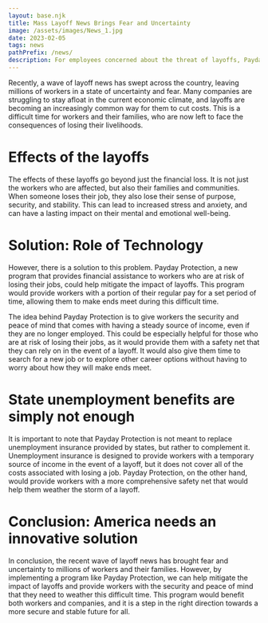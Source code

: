 ```yaml
---
layout: base.njk
title: Mass Layoff News Brings Fear and Uncertainty
image: /assets/images/News_1.jpg
date: 2023-02-05
tags: news
pathPrefix: /news/
description: For employees concerned about the threat of layoffs, Payday Protection offers a solution. In the event of an unexpected job loss, it provides a safety net by allowing employees to protect their income. This helps to alleviate the financial stress and gives them peace of mind. With layoffs on the rise due to economic uncertainty, Payday Protection is a much-needed, innovative product for the American workforce.
---
```


Recently, a wave of layoff news has swept across the country, leaving millions of workers in a state of uncertainty and fear. Many companies are struggling to stay afloat in the current economic climate, and layoffs are becoming an increasingly common way for them to cut costs. This is a difficult time for workers and their families, who are now left to face the consequences of losing their livelihoods.

# Effects of the layoffs

The effects of these layoffs go beyond just the financial loss. It is not just the workers who are affected, but also their families and communities. When someone loses their job, they also lose their sense of purpose, security, and stability. This can lead to increased stress and anxiety, and can have a lasting impact on their mental and emotional well-being.

# Solution: Role of Technology

However, there is a solution to this problem. Payday Protection, a new program that provides financial assistance to workers who are at risk of losing their jobs, could help mitigate the impact of layoffs. This program would provide workers with a portion of their regular pay for a set period of time, allowing them to make ends meet during this difficult time.

The idea behind Payday Protection is to give workers the security and peace of mind that comes with having a steady source of income, even if they are no longer employed. This could be especially helpful for those who are at risk of losing their jobs, as it would provide them with a safety net that they can rely on in the event of a layoff. It would also give them time to search for a new job or to explore other career options without having to worry about how they will make ends meet.

# State unemployment benefits are simply not enough

It is important to note that Payday Protection is not meant to replace unemployment insurance provided by states, but rather to complement it. Unemployment insurance is designed to provide workers with a temporary source of income in the event of a layoff, but it does not cover all of the costs associated with losing a job. Payday Protection, on the other hand, would provide workers with a more comprehensive safety net that would help them weather the storm of a layoff.

# Conclusion: America needs an innovative solution

In conclusion, the recent wave of layoff news has brought fear and uncertainty to millions of workers and their families. However, by implementing a program like Payday Protection, we can help mitigate the impact of layoffs and provide workers with the security and peace of mind that they need to weather this difficult time. This program would benefit both workers and companies, and it is a step in the right direction towards a more secure and stable future for all.
